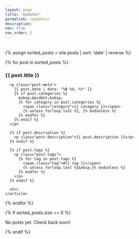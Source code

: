 ```yaml
---
layout: page
title: "Updates"
permalink: /updates/
description:
nav: true
nav_order: 2
---
```


<div style="margin-bottom: 2rem;"></div>

<!-- Blog posts -->
<div class="posts">
  {% assign sorted_posts = site.posts | sort: 'date' | reverse %}
  
  {% for post in sorted_posts %}
    <article class="post-preview">
      <h3>
        <a href="{{ post.url | relative_url }}">{{ post.title }}</a>
      </h3>
      
      <p class="post-meta">
        {{ post.date | date: "%B %d, %Y" }}
        {% if post.categories %}
          &nbsp;&middot;&nbsp;
          {% for category in post.categories %}
            <span class="category">{{ category }}</span>
            {% unless forloop.last %}, {% endunless %}
          {% endfor %}
        {% endif %}
      </p>
      
      {% if post.description %}
        <p class="post-description">{{ post.description }}</p>
      {% endif %}
      
      {% if post.tags %}
        <p class="post-tags">
          {% for tag in post.tags %}
            <span class="tag">#{{ tag }}</span>
            {% unless forloop.last %}&nbsp;{% endunless %}
          {% endfor %}
        </p>
      {% endif %}
      
      <hr>
    </article>
  {% endfor %}
  
  {% if sorted_posts.size == 0 %}
    <p>No posts yet. Check back soon!</p>
  {% endif %}
</div>

<style>
.post-preview {
  margin-bottom: 2rem;
}

.post-preview h3 {
  margin-bottom: 0.5rem;
}

.post-preview h3 a {
  color: var(--global-text-color);
  text-decoration: none;
}

.post-preview h3 a:hover {
  color: var(--global-theme-color);
}

.post-meta {
  color: var(--global-text-color-light);
  font-size: 0.9rem;
  margin-bottom: 0.5rem;
}

.post-description {
  margin-bottom: 0.5rem;
}

.post-tags {
  margin-bottom: 0.5rem;
}

.tag {
  background-color: var(--global-bg-color);
  border: 1px solid var(--global-divider-color);
  border-radius: 3px;
  padding: 0.2rem 0.5rem;
  font-size: 0.85rem;
  color: var(--global-text-color-light);
}

.category {
  font-weight: 500;
  color: var(--global-theme-color);
}

.post-preview hr {
  margin-top: 1.5rem;
  border: none;
  border-top: 1px solid var(--global-divider-color);
}
</style>
